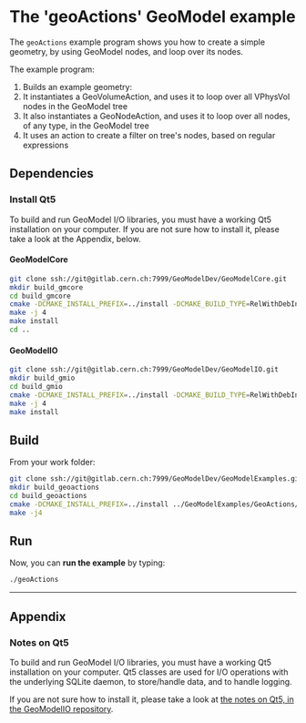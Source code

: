 # The 'geoActions' GeoModel example

The `geoActions` example program shows you how to create a simple geometry, by using GeoModel nodes, and loop over its nodes.

The example program:

 1. Builds an example geometry:
 4. It instantiates a GeoVolumeAction, and uses it to loop over all VPhysVol nodes in the GeoModel tree
 5. It also instantiates a GeoNodeAction, and uses it to loop over all nodes, of any type, in the GeoModel tree
 6. It uses an action to create a filter on tree's nodes, based on regular expressions

## Dependencies

### Install Qt5

To build and run GeoModel I/O libraries, you must have a working Qt5 installation on your computer.
If you are not sure how to install it, please take a look at the Appendix, below.


#### GeoModelCore

```bash
git clone ssh://git@gitlab.cern.ch:7999/GeoModelDev/GeoModelCore.git
mkdir build_gmcore
cd build_gmcore
cmake -DCMAKE_INSTALL_PREFIX=../install -DCMAKE_BUILD_TYPE=RelWithDebInfo ../GeoModelCore
make -j 4
make install
cd ..
```

#### GeoModelIO

```bash
git clone ssh://git@gitlab.cern.ch:7999/GeoModelDev/GeoModelIO.git
mkdir build_gmio
cd build_gmio
cmake -DCMAKE_INSTALL_PREFIX=../install -DCMAKE_BUILD_TYPE=RelWithDebInfo ../GeoModelIO
make -j 4
make install
```



## Build

From your work folder:

```bash
git clone ssh://git@gitlab.cern.ch:7999/GeoModelDev/GeoModelExamples.git
mkdir build_geoactions
cd build_geoactions
cmake -DCMAKE_INSTALL_PREFIX=../install ../GeoModelExamples/GeoActions/
make -j4
```

## Run

Now, you can **run the example** by typing:

```bash
./geoActions
```


----

## Appendix

### Notes on Qt5

To build and run GeoModel I/O libraries, you must have a working Qt5 installation on your computer. Qt5 classes are used for I/O operations with the underlying SQLite daemon, to store/handle data, and to handle logging.

If you are not sure how to install it, please take a look at [the notes on Qt5, in the GeoModelIO repository](https://gitlab.cern.ch/GeoModelDev/GeoModelIO/blob/master/README_QT5_NOTES.md).
